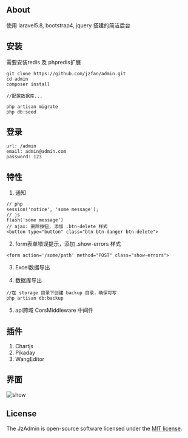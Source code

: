 ## About

使用 laravel5.8, bootstrap4, jquery 搭建的简洁后台

## 安装

需要安装redis 及 phpredis扩展

```
git clone https://github.com/jzfan/admin.git
cd admin
composer install

//配置数据库...

php artisan migrate
php db:seed
```

## 登录

```
url: /admin
email: admin@admin.com
password: 123
```

## 特性

1. 通知
```
// php
session('notice', 'some message');
// js
flash('some message')
// ajax: 删除按钮, 添加 .btn-delete 样式
<button type="button" class="btn btn-danger btn-delete">
```

2. form表单错误提示，添加 .show-errors 样式
```
<form action='/some/path' method="POST" class="show-errors">
```

3. Excel数据导出

4. 数据库导出
```
//在 storage 目录下创建 backup 目录，确保可写
php artisan db:backup
```

5. api跨域 CorsMiddleware 中间件


## 插件

1. Chartjs
2. Pikaday
3. WangEditor


## 界面

![show](http://un-sv.com/img/github/all.gif)


## License

The JzAdmin is open-source software licensed under the [MIT license](https://opensource.org/licenses/MIT).

